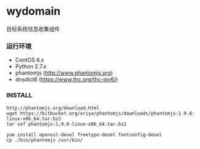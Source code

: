 # wydomain
目标系统信息收集组件
### 运行环境
* CentOS 6.x
* Python 2.7.x
* phantomjs (http://www.phantomjs.org)
* dnsdict6 (https://www.thc.org/thc-ipv6/)

### INSTALL
    http://phantomjs.org/download.html
    wget https://bitbucket.org/ariya/phantomjs/downloads/phantomjs-1.9.8-linux-x86_64.tar.bz2
    tar vxf phantomjs-1.9.8-linux-x86_64.tar.bz2

    yum install openssl-devel freetype-devel fontconfig-devel
    cp ./bin/phantomjs /usr/bin/
